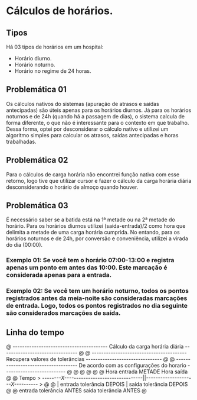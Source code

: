 # Cálculos de horários.

## Tipos

Há 03 tipos de horários em um hospital:
- Horário diurno.
- Horário noturno.
- Horário no regime de 24 horas.

## Problemática 01

Os cálculos nativos do sistemas (apuração de atrasos e saídas antecipadas) são úteis apenas para os horários diurnos. Já para os horários noturnos e de 24h (quando há a passagem de dias), o sistema calcula de forma diferente, o que não é interessante para o contexto em que trabalho. Dessa forma, optei por desconsiderar o cálculo nativo e utilizei um algoritmo simples para calcular os atrasos, saídas antecipadas e horas trabalhadas.

## Problemática 02

Para o cálculos de carga horária não encontrei função nativa com esse retorno, logo tive que utilizar cursor e fazer o cálculo da carga horária diária desconsiderando o horário de almoço quando houver.

## Problemática 03

É necessário saber se a batida está na 1ª metade ou na 2ª metade do horário. Para os horários diurnos utilizei (saída-entrada)/2 como hora que delimita a metade de uma carga horária cumprida. No entando, para os horários noturnos e de 24h, por conversão e conveniência, utilizei a virada do dia (00:00).

### Exemplo 01: Se você tem o horário 07:00-13:00 e registra apenas um ponto em antes das 10:00. Este marcação é considerada apenas para a entrada.

### Exemplo 02: Se você tem um horário noturno, todos os pontos registrados antes da meia-noite são consideradas marcações de entrada. Logo, todos os pontos registrados no dia seguinte são considerados marcações de saída.

## Linha do tempo


@ ---------------------------------------- Cálculo da carga horária diária  -------------------------------- @
@ ---------------------------------------- Recupera valores de tolerâncias  -------------------------------- @
@ ------------------------------------ De acordo com as configurações do horario  -------------------------- @
@                                                                                                            @ 
@                                                                                                            @ 
@                   Hora entrada                     METADE                    Hora saída                    @
@  Tempo > -----*---X----*-----------------------------||------------------*---X----*------ >                @
@               |         entrada tolerância DEPOIS                        |         saída tolerância DEPOIS @
@               entrada tolerância ANTES                                   saída tolerância ANTES            @
